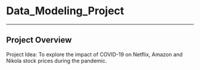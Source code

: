 # Data_Modeling_Project
-----------------
## Project Overview
Project Idea:
To explore the impact of COVID-19 on Netflix, Amazon and Nikola stock prices during the pandemic.
